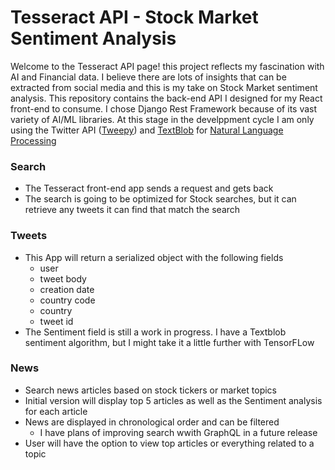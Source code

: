 # Tesseract API - Stock Market Sentiment Analysis 
Welcome to the Tesseract API page! this project reflects my fascination with AI and Financial data. I believe there are lots of insights that can be extracted from social media and this is my take on Stock Market sentiment analysis. This repository contains the back-end API I designed for my React front-end to consume. I chose Django Rest Framework because of its vast variety of AI/ML libraries. At this stage in the develppment cycle I am only using the Twitter API ([Tweepy](http://github.com)) and [TextBlob](https://textblob.readthedocs.io/en/dev/) for [Natural Language Processing](https://becominghuman.ai/a-simple-introduction-to-natural-language-processing-ea66a1747b32)
### Search
* The Tesseract front-end app sends a request and gets back 
* The search is going to be optimized for Stock searches, but it can retrieve any tweets it can find that match the search 
### Tweets
* This App will return a serialized object with the following fields
    * user
    * tweet body
    * creation date
    * country code
    * country
    * tweet id
*  The Sentiment field is still a work in progress. I have a Textblob sentiment algorithm, but I might take it a little further with TensorFLow

### News
* Search news articles based on stock tickers or market topics
* Initial version will display top 5 articles as well as the Sentiment analysis for each article
* News are displayed in chronological order and can be filtered 
    * I have plans of improving search wwith GraphQL in a future release
* User will have the option to view top articles or everything related to a topic 
